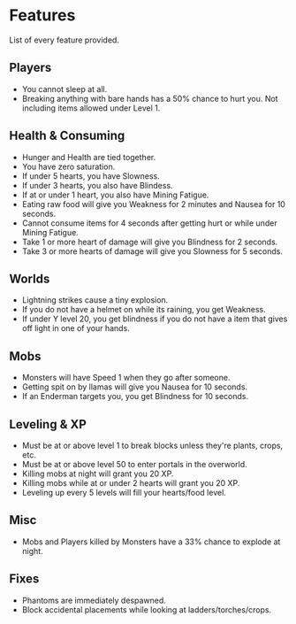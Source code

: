 # Features
List of every feature provided.

## Players
- You cannot sleep at all.
- Breaking anything with bare hands has a 50% chance to hurt you. Not including items allowed under Level 1.


## Health & Consuming
- Hunger and Health are tied together.
- You have zero saturation.
- If under 5 hearts, you have Slowness.
- If under 3 hearts, you also have Blindess.
- If at or under 1 heart, you also have Mining Fatigue.
- Eating raw food will give you Weakness for 2 minutes and Nausea for 10 seconds.
- Cannot consume items for 4 seconds after getting hurt or while under Mining Fatigue.
- Take 1 or more heart of damage will give you Blindness for 2 seconds.
- Take 3 or more hearts of damage will give you Slowness for 5 seconds.

## Worlds
- Lightning strikes cause a tiny explosion.
- If you do not have a helmet on while its raining, you get Weakness.
- If under Y level 20, you get blindness if you do not have a item that gives off light in one of your hands.

## Mobs
- Monsters will have Speed 1 when they go after someone.
- Getting spit on by llamas will give you Nausea for 10 seconds.
- If an Enderman targets you, you get Blindness for 10 seconds.

## Leveling & XP
- Must be at or above level 1 to break blocks unless they're plants, crops, etc.
- Must be at or above level 50 to enter portals in the overworld.
- Killing mobs at night will grant you 20 XP.
- Killing mobs while at or under 2 hearts will grant you 20 XP.
- Leveling up every 5 levels will fill your hearts/food level.

## Misc
- Mobs and Players killed by Monsters have a 33% chance to explode at night.

## Fixes
- Phantoms are immediately despawned.
- Block accidental placements while looking at ladders/torches/crops.

